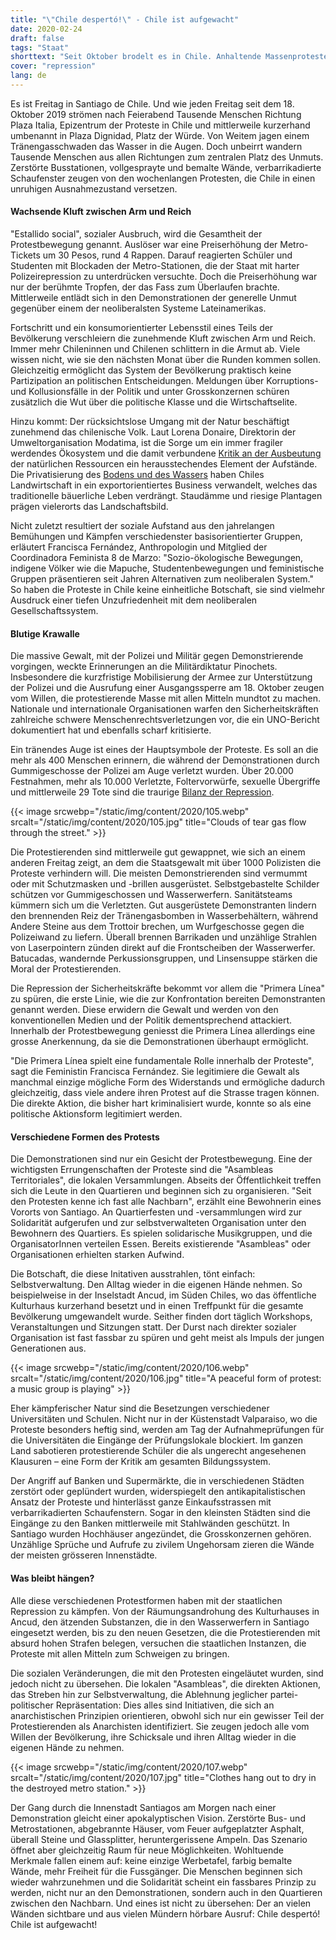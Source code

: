 ```yaml
---
title: "\"Chile despertó!\" - Chile ist aufgewacht"
date: 2020-02-24
draft: false
tags: "Staat"
shorttext: "Seit Oktober brodelt es in Chile. Anhaltende Massenproteste richten sich gegen die soziale Ungleichheit im Land."
cover: "repression"
lang: de
---
```


Es ist Freitag in Santiago de Chile. Und wie jeden Freitag seit dem 18. Oktober 2019 strömen nach Feierabend Tausende Menschen Richtung Plaza Italia, Epizentrum der Proteste in Chile und mittlerweile kurzerhand umbenannt in Plaza Dignidad, Platz der Würde. Von Weitem jagen einem Tränengasschwaden das Wasser in die Augen. Doch unbeirrt wandern Tausende Menschen aus allen Richtungen zum zentralen Platz des Unmuts. Zerstörte Busstationen, vollgesprayte und bemalte Wände, verbarrikadierte Schaufenster zeugen von den wochenlangen Protesten, die Chile in einen unruhigen Ausnahmezustand versetzen.

#### Wachsende Kluft zwischen Arm und Reich

"Estallido social", sozialer Ausbruch, wird die Gesamtheit der Protestbewegung genannt. Auslöser war eine Preiserhöhung der Metro-Tickets um 30 Pesos, rund 4 Rappen. Darauf reagierten Schüler und Studenten mit Blockaden der Metro-Stationen, die der Staat mit harter Polizeirepression zu unterdrücken versuchte. Doch die Preiserhöhung war nur der berühmte Tropfen, der das Fass zum Überlaufen brachte. Mittlerweile entlädt sich in den Demonstrationen der generelle Unmut gegenüber einem der neoliberalsten Systeme Lateinamerikas.

Fortschritt und ein konsumorientierter Lebensstil eines Teils der Bevölkerung verschleiern die zunehmende Kluft zwischen Arm und Reich. Immer mehr Chileninnen und Chilenen schlittern in die Armut ab. Viele wissen nicht, wie sie den nächsten Monat über die Runden kommen sollen. Gleichzeitig ermöglicht das System der Bevölkerung praktisch keine Partizipation an politischen Entscheidungen. Meldungen über Korruptions- und Kollusionsfälle in der Politik und unter Grosskonzernen schüren zusätzlich die Wut über die politische Klasse und die Wirtschaftselite.

Hinzu kommt: Der rücksichtslose Umgang mit der Natur beschäftigt zunehmend das chilenische Volk. Laut Lorena Donaire, Direktorin der Umweltorganisation Modatima, ist die Sorge um ein immer fragiler werdendes Ökosystem und die damit verbundene [Kritik an der Ausbeutung](https://www.theclinic.cl/2019/12/24/columna-de-lorena-donaire-ante-el-modelo-de-despojo-no-nos-queda-mas-que-resistir/ "Lorena Donaire: Ante el modelo de despojo, no nos queda más que resistir") der natürlichen Ressourcen ein herausstechendes Element der Aufstände. Die Privatisierung des [Bodens und des Wassers](https://www.lemondediplomatique.cl/2017/06/la-via-chilena-al-capitalismo-agrario.html "La vía chilena al capitalismo agrario") haben Chiles Landwirtschaft in ein exportorientiertes Business verwandelt, welches das traditionelle bäuerliche Leben verdrängt. Staudämme und riesige Plantagen prägen vielerorts das Landschaftsbild.

Nicht zuletzt resultiert der soziale Aufstand aus den jahrelangen Bemühungen und Kämpfen verschiedenster basisorientierter Gruppen, erläutert Francisca Fernández, Anthropologin und Mitglied der Coordinadora Feminista 8 de Marzo: "Sozio-ökologische Bewegungen, indigene Völker wie die Mapuche, Studentenbewegungen und feministische Gruppen präsentieren seit Jahren Alternativen zum neoliberalen System." So haben die Proteste in Chile keine einheitliche Botschaft, sie sind vielmehr Ausdruck einer tiefen Unzufriedenheit mit dem neoliberalen Gesellschaftssystem.

#### Blutige Krawalle

Die massive Gewalt, mit der Polizei und Militär gegen Demonstrierende vorgingen, weckte Erinnerungen an die Militärdiktatur Pinochets. Insbesondere die kurzfristige Mobilisierung der Armee zur Unterstützung der Polizei und die Ausrufung einer Ausgangssperre am 18. Oktober zeugen vom Willen, die protestierende Masse mit allen Mitteln mundtot zu machen. Nationale und internationale Organisationen warfen den Sicherheitskräften zahlreiche schwere Menschenrechtsverletzungen vor, die ein UNO-Bericht dokumentiert hat und ebenfalls scharf kritisierte.

Ein tränendes Auge ist eines der Hauptsymbole der Proteste. Es soll an die mehr als 400 Menschen erinnern, die während der Demonstrationen durch Gummigeschosse der Polizei am Auge verletzt wurden. Über 20.000 Festnahmen, mehr als 10.000 Verletzte, Foltervorwürfe, sexuelle Übergriffe und mittlerweile 29 Tote sind die traurige [Bilanz der Repression](http://www.oas.org/es/cidh/prensa/comunicados/2020/018.asp "CIDH culmina visita in loco a Chile y presenta sus observaciones y recomendaciones preliminares").

{{< image srcwebp="/static/img/content/2020/105.webp" srcalt="/static/img/content/2020/105.jpg" title="Clouds of tear gas flow through the street." >}}

Die Protestierenden sind mittlerweile gut gewappnet, wie sich an einem anderen Freitag zeigt, an dem die Staatsgewalt mit über 1000 Polizisten die Proteste verhindern will. Die meisten Demonstrierenden sind vermummt oder mit Schutzmasken und -brillen ausgerüstet. Selbstgebastelte Schilder schützen vor Gummigeschossen und Wasserwerfern. Sanitätsteams kümmern sich um die Verletzten. Gut ausgerüstete Demonstranten lindern den brennenden Reiz der Tränengasbomben in Wasserbehältern, während Andere Steine aus dem Trottoir brechen, um Wurfgeschosse gegen die Polizeiwand zu liefern. Überall brennen Barrikaden und unzählige Strahlen von Laserpointern zünden direkt auf die Frontscheiben der Wasserwerfer. Batucadas, wandernde Perkussionsgruppen, und Linsensuppe stärken die Moral der Protestierenden.

Die Repression der Sicherheitskräfte bekommt vor allem die "Primera Línea" zu spüren, die erste Linie, wie die zur Konfrontation bereiten Demonstranten genannt werden. Diese erwidern die Gewalt und werden von den konventionellen Medien und der Politik dementsprechend attackiert. Innerhalb der Protestbewegung geniesst die Primera Línea allerdings eine grosse Anerkennung, da sie die Demonstrationen überhaupt ermöglicht.

"Die Primera Línea spielt eine fundamentale Rolle innerhalb der Proteste", sagt die Feministin Francisca Fernández. Sie legitimiere die Gewalt als manchmal einzige mögliche Form des Widerstands und ermögliche dadurch gleichzeitig, dass viele andere ihren Protest auf die Strasse tragen können. Die direkte Aktion, die bisher hart kriminalisiert wurde, konnte so als eine politische Aktionsform legitimiert werden.

#### Verschiedene Formen des Protests

Die Demonstrationen sind nur ein Gesicht der Protestbewegung. Eine der wichtigsten Errungenschaften der Proteste sind die "Asambleas Territoriales", die lokalen Versammlungen. Abseits der Öffentlichkeit treffen sich die Leute in den Quartieren und beginnen sich zu organisieren. "Seit den Protesten kenne ich fast alle Nachbarn", erzählt eine Bewohnerin eines Vororts von Santiago. An Quartierfesten und -versammlungen wird zur Solidarität aufgerufen und zur selbstverwalteten Organisation unter den Bewohnern des Quartiers. Es spielen solidarische Musikgruppen, und die OrganisatorInnen verteilen Essen. Bereits existierende "Asambleas" oder Organisationen erhielten starken Aufwind.

Die Botschaft, die diese Initativen ausstrahlen, tönt einfach: Selbstverwaltung. Den Alltag wieder in die eigenen Hände nehmen. So beispielweise in der Inselstadt Ancud, im Süden Chiles, wo das öffentliche Kulturhaus kurzerhand besetzt und in einen Treffpunkt für die gesamte Bevölkerung umgewandelt wurde. Seither finden dort täglich Workshops, Veranstaltungen und Sitzungen statt. Der Durst nach direkter sozialer Organisation ist fast fassbar zu spüren und geht meist als Impuls der jungen Generationen aus.

{{< image srcwebp="/static/img/content/2020/106.webp" srcalt="/static/img/content/2020/106.jpg" title="A peaceful form of protest: a music group is playing" >}}

Eher kämpferischer Natur sind die Besetzungen verschiedener Universitäten und Schulen. Nicht nur in der Küstenstadt Valparaiso, wo die Proteste besonders heftig sind, werden am Tag der Aufnahmeprüfungen für die Universitäten die Eingänge der Prüfungslokale blockiert. Im ganzen Land sabotieren protestierende Schüler die als ungerecht angesehenen Klausuren – eine Form der Kritik am gesamten Bildungssystem.

Der Angriff auf Banken und Supermärkte, die in verschiedenen Städten zerstört oder geplündert wurden, widerspiegelt den antikapitalistischen Ansatz der Proteste und hinterlässt ganze Einkaufsstrassen mit verbarrikadierten Schaufenstern. Sogar in den kleinsten Städten sind die Eingänge zu den Banken mittlerweile mit Stahlwänden geschützt. In Santiago wurden Hochhäuser angezündet, die Grosskonzernen gehören. Unzählige Sprüche und Aufrufe zu zivilem Ungehorsam zieren die Wände der meisten grösseren Innenstädte.

#### Was bleibt hängen?

Alle diese verschiedenen Protestformen haben mit der staatlichen Repression zu kämpfen. Von der Räumungsandrohung des Kulturhauses in Ancud, den ätzenden Substanzen, die in den Wasserwerfern in Santiago eingesetzt werden, bis zu den neuen Gesetzen, die die Protestierenden mit absurd hohen Strafen belegen, versuchen die staatlichen Instanzen, die Proteste mit allen Mitteln zum Schweigen zu bringen.

Die sozialen Veränderungen, die mit den Protesten eingeläutet wurden, sind jedoch nicht zu übersehen. Die lokalen "Asambleas", die direkten Aktionen, das Streben hin zur Selbstverwaltung, die Ablehnung jeglicher partei-politischer Repräsentation: Dies alles sind Initiativen, die sich an anarchistischen Prinzipien orientieren, obwohl sich nur ein gewisser Teil der Protestierenden als Anarchisten identifiziert. Sie zeugen jedoch alle vom Willen der Bevölkerung, ihre Schicksale und ihren Alltag wieder in die eigenen Hände zu nehmen.

{{< image srcwebp="/static/img/content/2020/107.webp" srcalt="/static/img/content/2020/107.jpg" title="Clothes hang out to dry in the destroyed metro station." >}}

Der Gang durch die Innenstadt Santiagos am Morgen nach einer Demonstration gleicht einer apokalyptischen Vision. Zerstörte Bus- und Metrostationen, abgebrannte Häuser, vom Feuer aufgeplatzter Asphalt, überall Steine und Glassplitter, heruntergerissene Ampeln. Das Szenario öffnet aber gleichzeitig Raum für neue Möglichkeiten. Wohltuende Merkmale fallen einem auf: keine einzige Werbetafel, farbig bemalte Wände, mehr Freiheit für die Fussgänger. Die Menschen beginnen sich wieder wahrzunehmen und die Solidarität scheint ein fassbares Prinzip zu werden, nicht nur an den Demonstrationen, sondern auch in den Quartieren zwischen den Nachbarn. Und eines ist nicht zu übersehen: Der an vielen Wänden sichtbare und aus vielen Mündern hörbare Ausruf: Chile despertó! Chile ist aufgewacht!
